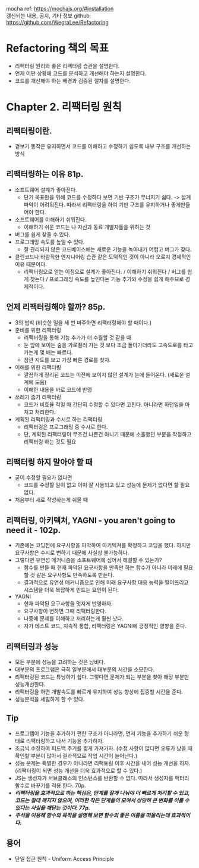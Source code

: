 mocha ref: https://mochajs.org/#installation  
갱신되는 내용, 공지, 기타 정보 github: https://github.com/WegraLee/Refactoring

# Refactoring 책의 목표

- 리팩터링 원리와 좋은 리팩터링 습관을 설명한다.
- 언제 어떤 상황에 코드를 분석하고 개선해야 하는지 설명한다.
- 코드를 개선해야 하는 배경과 검증된 절차를 설명한다.

# Chapter 2. 리팩터링 원칙

## 리팩터링이란.

- 겉보기 동작은 유지하면서 코드를 이해하고 수정하기 쉽도록 내부 구조를 개선하는 방식

## 리팩터링하는 이유 81p.

- 소프트웨어 설계가 좋아진다.
  - 단기 목표만을 위해 코드를 수정하다 보면 기반 구조가 무너지기 쉽다. -> 설계 파악이 어려워진다. 따라서 리팩터링을 하여 기반 구조를 유지하거나 좋게만들어야 한다.
- 소프트웨어를 이해하기 쉬워진다.
  - 이해하기 쉬운 코드는 나 자신과 동료 개발자들을 위하는 것
- 버그를 쉽게 찾을 수 있다.
- 프로그래밍 속도를 높일 수 있다.
  - 잘 관리되지 않은 코드베이스에는 새로운 기능을 녹여내기 어렵고 버그가 잦다.
- 클린코드나 바람직한 엔지니어링 습관 같은 도덕적인 것이 아니라 오로지 경제적인 이유 때문이다.
  - 리팩터링으로 얻는 이점으로 설계가 좋아진다. / 이해하기 쉬워진다 / 버그를 쉽게 찾는다 / 프로그래밍 속도를 높인다는 기능 추가와 수정을 쉽게 해주므로 경제적이다.

## 언제 리팩터링해야 할까? 85p.

- 3의 법칙 (비슷한 일을 세 번 마주하면 리팩터링해야 할 때이다.)
- 준비를 위한 리팩터링
  - 리팩터링을 통해 기능 추가가 더 수월할 것 같을 때
  - 눈 앞에 보이는 숲을 가로질러 가는 것 보다 조금 돌아가더라도 고속도로를 타고 가는게 몇 배는 빠르다.
  - 잠깐 지도를 보고 가장 빠른 경로를 찾자.
- 이해를 위한 리팩터링
  - 깔끔하게 정리된 코드는 이전에 보이지 않던 설계가 눈에 들어온다. (새로운 설계에 도움)
  - 이해한 내용을 바로 코드에 반영
- 쓰레기 줍기 리팩터링
  - 코드가 비효율 적일 때 간단히 수정할 수 있다면 고친다. 아니라면 하던일을 마치고 처리한다.
- 계획된 리팩터링과 수시로 하는 리팩터링
  - 리팩터링은 프로그래밍 중 수시로 한다.
  - 단, 계획된 리팩터링이 무조건 나쁜건 아니기 때문에 소홀했던 부분을 작정하고 리팩터링 하는 것도 필요

## 리팩터링 하지 말아야 할 때

- 굳이 수정할 필요가 없다면
  - 코드를 수정할 일이 없고 이미 잘 사용되고 있고 성능에 문제가 없다면 할 필요 없다.
- 처음부터 새로 작성하는게 쉬울 때

## 리팩터링, 아키텍처, YAGNI - you aren't going to need it - 102p.

- 기존에는 코딩전에 요구사항을 파악하여 아키텍쳐를 확정하고 코딩을 했다. 하지만 요구사항은 수시로 변하기 때문에 사실상 불가능하다.
- 그렇다면 유연성 메커니즘을 소프트웨어에 심어서 해결할 수 있는가?
  - 함수를 만들 때 현재 파악된 요구사항을 만족만 하는 함수가 아니라 미래에 필요할 것 같은 요구사항도 만족하도록 만든다.
  - 결과적으로 유연성 메커니즘으로 인해 미래 요구사항 대응 능력을 떨어뜨리고 시스템을 더욱 복잡하게 만드는 요인이 된다.
- YAGNI
  - 현재 파악된 요구사항을 멋지게 반영하자.
  - 요구사항이 변하면 그때 리팩터링한다.
  - 나중에 문제를 이해하고 처리하는게 훨씬 낫다.
  - 자가 테스트 코드, 지속적 통합, 리팩터링은 YAGNI에 긍정적인 영향을 준다.

## 리팩터링과 성능

- 모든 부분에 성능을 고려하는 것은 낭비다.
- 대부분의 프로그램은 극히 일부분에서 대부분의 시간을 소모한다.
- 리팩터링된 코드는 튜닝하기 쉽다. 그렇다면 문제가 되는 부분을 찾아 해당 부분만 성능개선한다.
- 리팩터링을 하면 개발속도를 빠르게 유지하여 성능 향상에 집중할 시간을 준다.
- 성능분석을 세밀하게 할 수 있다.

## Tip

- 프로그램이 기능을 추가하기 편한 구조가 아니라면, 먼저 기능을 추가하기 쉬운 형태로 리팩터링하고 나서 기능을 추가하자.
- 조금씩 수정하여 피드백 주기를 짧게 가져가자. (수정 사항이 많다면 오류가 났을 때 확인할 부분이 많아서 결과적으로 작업 시간이 늘어난다.)
- 성능 문제는 특별한 경우가 아니라면 리팩토링 이후 시간을 내어 성능 개선을 하자.(리팩터링이 되면 성능 개선을 더욱 효과적으로 할 수 있다.)
- JS는 생성자가 서브클래스의 인스턴스를 반환할 수 없다. 따라서 생성자를 팩터리 함수로 바꾸기를 적용 한다. 70p.
- **_리팩터링을 효과적으로 하는 핵심은, 단계를 잘게 나눠야 더 빠르게 처리할 수 있고, 코드는 절대 깨지지 않으며, 이러한 작은 단계들이 모여서 상당히 큰 변화를 이룰 수 있다는 사실을 깨닫는 것이다. 77p._**
- **_주석을 이용해 함수의 목적을 설명해 보면 함수의 좋은 이름을 떠올리는데 효과적이다._**

## 용어

- 단일 접근 원칙 - Uniform Access Principle
